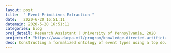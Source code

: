 ```yaml
---
layout: post
title:  " Event-Primitives Extraction "
date:   2020-6-20 16:51:11
datemain: 2020-5-20 16:51:11
categories: blog
proj_detail: Research Assistant | University of Pennsylvania, 2020
projecturl: "https://www.darpa.mil/program/knowledge-directed-artificial-intelligence-reasoning-over-schemas"
desc: Constructing a formalized ontology of event types using a top down approach . Given the semantic representations that are to be taken into considerations for a new knowledge base, similar sentences describing the event are found from an unlabeled-unstructured corpora. The semantic roles and participants for each of those event types are extracted to build this formalized ontology. All annotations there within will be used for classification and semantic role-labeling tasks. The project is in collaboration with the University of Colorado Boulder and under the guidance of Dr. Chris Callison-Burch (University of Pennsylvania) and Dr. Martha Palmer (University of Colorado Boulder).
---
```

